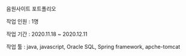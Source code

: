 음원사이트 포트폴리오

작업 인원 : 1명

작업 기간 : 2020.11.18 ~ 2020.12.11

작업 툴 : java, javascript, Oracle SQL, Spring framework, apche-tomcat

